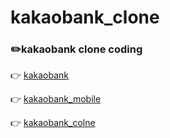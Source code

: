 # kakaobank_clone

### ✏️kakaobank clone coding

👉 [kakaobank](https://www.kakaobank.com/)

👉 [kakaobank_mobile](https://m.kakaobank.com/)

👉 [kakaobank_colne](https://kim-subin.github.io/kakaobank_clone/)
